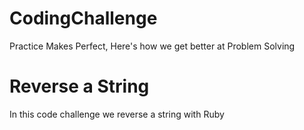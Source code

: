 # CodingChallenge
Practice Makes Perfect, Here's how we get better at Problem Solving

# Reverse a String
In this code challenge we reverse a string with Ruby
